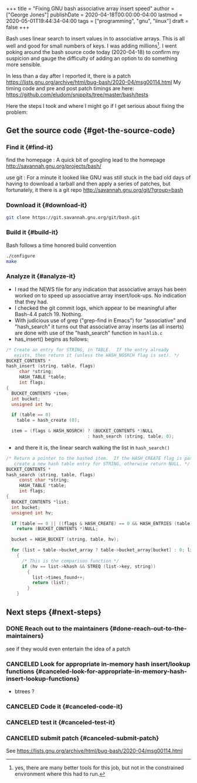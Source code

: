 +++
title = "Fixing GNU bash associative array insert speed"
author = ["George Jones"]
publishDate = 2020-04-18T00:00:00-04:00
lastmod = 2020-05-01T19:44:34-04:00
tags = ["programming", "gnu", "linux"]
draft = false
+++

Bash uses linear search to insert values in to associative arrays.
This is all well and good for small numbers of keys.   I was adding
millions[^fn:1].    I went poking around the bash source code today
(2020-04-18) to confirm my suspicion and gauge the difficulty of
adding an option to do something more sensible.

In less than a day after I reported it, there is a patch
<https://lists.gnu.org/archive/html/bug-bash/2020-04/msg00114.html> My
timing code and pre and post patch timings are here:
<https://github.com/eludom/snippits/tree/master/bash/tests>

<!--more-->

Here the steps I took and where I might go if I get serious about
fixing the problem:


## Get the source code {#get-the-source-code}


### Find it {#find-it}

find the homepage
: A quick bit of googling lead to the homepage <http://savannah.gnu.org/projects/bash/>

use git
: For a minute it looked like GNU was still stuck in the bad old
    days of having to download a tarball and then apply a series
    of patches, but fortunately, it there is a git repo <http://savannah.gnu.org/git/?group=bash>


### Download it {#download-it}

```bash
git clone https://git.savannah.gnu.org/git/bash.git
```


### Build it {#build-it}

Bash follows a time honored build convention

```bash
./configure
make
```


### Analyze it {#analyze-it}

-   I read the NEWS file for any indication that associative arrays
    has been worked on to speed up associative array
    insert/look-ups.  No indication that they had.
-   I checked the git commit logs, which appear to be meaningful
    after Bash-4.4 patch 19.  Nothing.
-   With judicious use of grep ("grep-find in Emacs") for
    "associative" and "hash\_search" it turns out that associative
    array inserts (as all inserts) are done with use of the
    "hash\_search" function in `hashlib.c`
-   has\_insert() begins as follows:

<!--listend-->

```C
/* Create an entry for STRING, in TABLE.  If the entry already
   exists, then return it (unless the HASH_NOSRCH flag is set). */
BUCKET_CONTENTS *
hash_insert (string, table, flags)
     char *string;
     HASH_TABLE *table;
     int flags;
{
  BUCKET_CONTENTS *item;
  int bucket;
  unsigned int hv;

  if (table == 0)
    table = hash_create (0);

  item = (flags & HASH_NOSRCH) ? (BUCKET_CONTENTS *)NULL
                               : hash_search (string, table, 0);
```

-   and there it is, the linear search walking the list in
    `hash_search()`

<!--listend-->

```C
/* Return a pointer to the hashed item.  If the HASH_CREATE flag is passed,
   create a new hash table entry for STRING, otherwise return NULL. */
BUCKET_CONTENTS *
hash_search (string, table, flags)
     const char *string;
     HASH_TABLE *table;
     int flags;
{
  BUCKET_CONTENTS *list;
  int bucket;
  unsigned int hv;

  if (table == 0 || ((flags & HASH_CREATE) == 0 && HASH_ENTRIES (table) == 0))
    return (BUCKET_CONTENTS *)NULL;

  bucket = HASH_BUCKET (string, table, hv);

  for (list = table->bucket_array ? table->bucket_array[bucket] : 0; list; list = list->next)
    {
      /* This is the comparison function */
      if (hv == list->khash && STREQ (list->key, string))
        {
          list->times_found++;
          return (list);
        }
    }
```


## Next steps {#next-steps}


### DONE Reach out to the maintainers {#done-reach-out-to-the-maintainers}

see if they would even entertain the idea of a patch


### CANCELED Look for appropriate in-memory hash insert/lookup functions {#canceled-look-for-appropriate-in-memory-hash-insert-lookup-functions}

-   btrees ?


### CANCELED Code it {#canceled-code-it}


### CANCELED test it {#canceled-test-it}


### CANCELED submit patch {#canceled-submit-patch}

See <https://lists.gnu.org/archive/html/bug-bash/2020-04/msg00114.html>

[^fn:1]: yes, there are many better tools for this job, but not in the constrained environment where this had to run.

